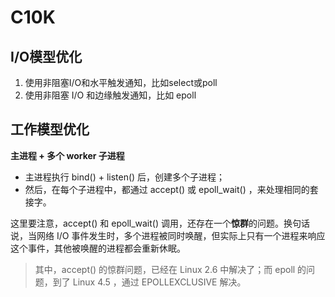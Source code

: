 # C10K
## I/O模型优化
1. 使用非阻塞I/O和水平触发通知，比如select或poll
2. 使用非阻塞 I/O 和边缘触发通知，比如 epoll

## 工作模型优化
**主进程 + 多个 worker 子进程**
- 主进程执行 bind() + listen() 后，创建多个子进程；
- 然后，在每个子进程中，都通过 accept() 或 epoll_wait() ，来处理相同的套接字。

这里要注意，accept() 和 epoll_wait() 调用，还存在一个**惊群**的问题。换句话说，当网络 I/O 事件发生时，多个进程被同时唤醒，但实际上只有一个进程来响应这个事件，其他被唤醒的进程都会重新休眠。
> 其中，accept() 的惊群问题，已经在 Linux 2.6 中解决了；而 epoll 的问题，到了 Linux 4.5 ，通过 EPOLLEXCLUSIVE 解决。

